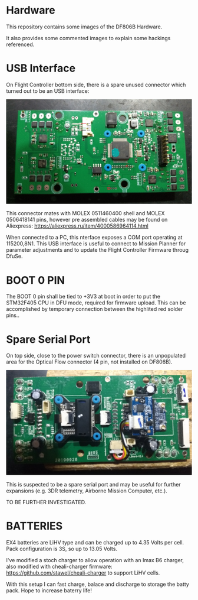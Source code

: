 # Hardware

This repository contains some images of the DF806B Hardware.

It also provides some commented images to explain some hackings referenced.

# USB Interface

On Flight Controller bottom side, there is a spare unused connector which turned out to be an USB interface:

![USB](./EX4-BOT-DFU.jpg) 

This connector mates with MOLEX 0511460400 shell and MOLEX 0506418141 pins, however pre assembled cables may be found on Aliexpress: https://aliexpress.ru/item/4000586964114.html

When connected to a PC, this nterface exposes a COM port operating at 115200,8N1. This USB interface is useful to connect to Mission Planner for parameter adjustments and to update the Flight Controller Firmware throug DfuSe.

# BOOT 0 PIN 

The BOOT 0 pin shall be tied to +3V3 at boot in order to put the STM32F405 CPU in DFU mode, required for firmware upload. This can be accomplished by temporary connection between the highlited red solder pins.. 

# Spare Serial Port

On top side, close to the power switch connector, there is an unpopulated area for the Optical Flow connector (4 pin, not installed on DF806B).


![TOP](./EX4-TOP-MB.jpg) 

This is suspected to be a spare serial port and may be useful for further expansions (e.g. 3DR telemetry, Airborne Mission Computer, etc.).

TO BE FURTHER INVESTIGATED.

# BATTERIES

EX4 batteries are LiHV type and can be charged up to 4.35 Volts per cell. Pack configuration is 3S, so up to 13.05 Volts. 

I've modified a stoch charger to allow operation with an Imax B6 charger, also modified with cheali-charger firmware: https://github.com/stawel/cheali-charger to support LiHV cells.

With this setup I can fast charge, balace and discharge to storage the batty pack. Hope to increase baterry life!


